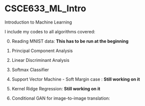 # CSCE633_ML_Intro
Introduction to Machine Learning

I include my codes to all algorithms covered:

0.  Reading MNIST data: **This has to be run at the beginning**

1.  Principal Component Analysis

2.  Linear Discriminant Analysis

3.  Softmax Classifier

4.  Support Vector Machine - Soft Margin case  : **Still working on it**

5.  Kernel Ridge Regression:  **Still working on it**

6. Conditional GAN for image-to-image translation: 

